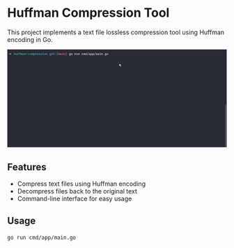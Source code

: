 # Huffman Compression Tool

This project implements a text file lossless compression tool using Huffman encoding in Go.

![](https://github.com/andresaclan/huffman-compression/blob/main/demo.gif)

## Features

- Compress text files using Huffman encoding
- Decompress files back to the original text
- Command-line interface for easy usage

## Usage

```sh
go run cmd/app/main.go 

